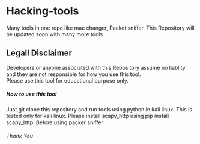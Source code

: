 # Hacking-tools
Many tools in one repo like mac changer, Packet sniffer.
This Repository will be updated soon with many more tools

## Legall Disclaimer
Developers or anyone associated with this Repository assume no liablity and they are not responsible for how you use this tool.                                                 
Please use this tool for educational purpose only.

##### How to use this tool
Just git clone this repository and run tools using python in kali linux.
This is tested only for kali linux.
Please install scapy_http using pip install scapy_http. Before using packer sniffer


###### Thank You
